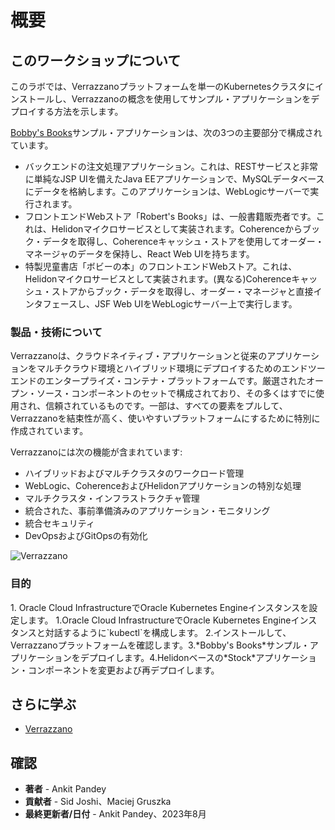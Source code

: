 # 概要

## このワークショップについて

このラボでは、Verrazzanoプラットフォームを単一のKubernetesクラスタにインストールし、Verrazzanoの概念を使用してサンプル・アプリケーションをデプロイする方法を示します。

[Bobby's Books](https://verrazzano.io/docs/samples/bobs-books/)サンプル・アプリケーションは、次の3つの主要部分で構成されています。

*   バックエンドの注文処理アプリケーション。これは、RESTサービスと非常に単純なJSP UIを備えたJava EEアプリケーションで、MySQLデータベースにデータを格納します。このアプリケーションは、WebLogicサーバーで実行されます。
*   フロントエンドWebストア「Robert's Books」は、一般書籍販売者です。これは、Helidonマイクロサービスとして実装されます。Coherenceからブック・データを取得し、Coherenceキャッシュ・ストアを使用してオーダー・マネージャのデータを保持し、React Web UIを持ちます。
*   特製児童書店「ボビーの本」のフロントエンドWebストア。これは、Helidonマイクロサービスとして実装されます。(異なる)Coherenceキャッシュ・ストアからブック・データを取得し、オーダー・マネージャと直接インタフェースし、JSF Web UIをWebLogicサーバー上で実行します。

### 製品・技術について

Verrazzanoは、クラウドネイティブ・アプリケーションと従来のアプリケーションをマルチクラウド環境とハイブリッド環境にデプロイするためのエンドツーエンドのエンタープライズ・コンテナ・プラットフォームです。厳選されたオープン・ソース・コンポーネントのセットで構成されており、その多くはすでに使用され、信頼されているものです。一部は、すべての要素をプルして、Verrazzanoを結束性が高く、使いやすいプラットフォームにするために特別に作成されています。

Verrazzanoには次の機能が含まれています:

*   ハイブリッドおよびマルチクラスタのワークロード管理
*   WebLogic、CoherenceおよびHelidonアプリケーションの特別な処理
*   マルチクラスタ・インフラストラクチャ管理
*   統合された、事前準備済みのアプリケーション・モニタリング
*   統合セキュリティ
*   DevOpsおよびGitOpsの有効化

![Verrazzano](images/verrazzano.png)

### 目的

1\. Oracle Cloud InfrastructureでOracle Kubernetes Engineインスタンスを設定します。 1.Oracle Cloud InfrastructureでOracle Kubernetes Engineインスタンスと対話するように\`kubectl\`を構成します。 2.インストールして、Verrazzanoプラットフォームを確認します。3.\*Bobby's Books\*サンプル・アプリケーションをデプロイします。4.Helidonベースの\*Stock\*アプリケーション・コンポーネントを変更および再デプロイします。

## さらに学ぶ

*   [Verrazzano](https://verrazzano.io/)

## 確認

*   **著者** - Ankit Pandey
*   **貢献者** - Sid Joshi、Maciej Gruszka
*   **最終更新者/日付** - Ankit Pandey、2023年8月
